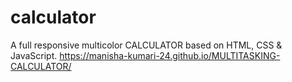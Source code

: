 # calculator
A full responsive multicolor CALCULATOR based on HTML, CSS &amp; JavaScript. 
 https://manisha-kumari-24.github.io/MULTITASKING-CALCULATOR/


